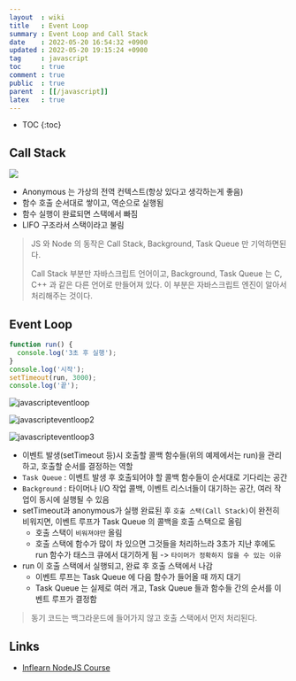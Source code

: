 ```yaml
---
layout  : wiki
title   : Event Loop
summary : Event Loop and Call Stack
date    : 2022-05-20 16:54:32 +0900
updated : 2022-05-20 19:15:24 +0900
tag     : javascript
toc     : true
comment : true
public  : true
parent  : [[/javascript]]
latex   : true
---
```

* TOC
{:toc}

## Call Stack

![](https://user-images.githubusercontent.com/47518272/155972402-60ece306-26c8-4e41-bfa8-3d2d15ccc696.png)

- Anonymous 는 가상의 전역 컨텍스트(항상 있다고 생각하는게 좋음)
- 함수 호출 순서대로 쌓이고, 역순으로 실행됨
- 함수 실행이 완료되면 스택에서 빠짐
- LIFO 구조라서 스택이라고 불림

> JS 와 Node 의 동작은 Call Stack, Background, Task Queue 만 기억하면된다.
>
> Call Stack 부분만 자바스크립트 언어이고, Background, Task Queue 는 C, C++ 과 같은 다른 언어로 만들어져 있다. 이 부분은 자바스크립트 엔진이 알아서 처리해주는 것이다.

## Event Loop


```javascript
function run() {
  console.log('3초 후 실행');
}
console.log('시작');
setTimeout(run, 3000);
console.log('끝');
```

![javascripteventloop](https://user-images.githubusercontent.com/47518272/155972663-20c20733-e532-490f-b1ff-d09eb5385560.png)

![javascripteventloop2](https://user-images.githubusercontent.com/47518272/155973003-b6ad4f64-3386-4f4e-9d39-f17576788c2a.png)

![javascripteventloop3](https://user-images.githubusercontent.com/47518272/155973372-f39c18a2-ec43-4ce9-9d9c-694ffc39a36c.png)

- 이벤트 발생(setTimeout 등)시 호출할 콜백 함수들(위의 예제에서는 run)을 관리하고, 호출할 순서를 결정하는 역할
- `Task Queue` : 이벤트 발생 후 호출되어야 할 콜백 함수들이 순서대로 기다리는 공간
- `Background` : 타이머나 I/O 작업 콜백, 이벤트 리스너들이 대기하는 공간, 여러 작업이 동시에 실행될 수 있음
- setTimeout과 anonymous가 실행 완료된 후 `호출 스택(Call Stack)`이 완전히 비워지면, 이벤트 루프가 Task Queue 의 콜백을 호출 스택으로 올림
  - 호출 스택이 `비워져야만` 올림
  - 호출 스택에 함수가 많이 차 있으면 그것들을 처리하느라 3초가 지난 후에도 run 함수가 태스크 큐에서 대기하게 됨 -> `타이머가 정확하지 않을 수 있는 이유`
- run 이 호출 스택에서 실행되고, 완료 후 호출 스택에서 나감
  - 이벤트 루프는 Task Queue 에 다음 함수가 들어올 때 까지 대기
  - Task Queue 는 실제로 여러 개고, Task Queue 들과 함수들 간의 순서를 이벤트 루프가 결정함

> 동기 코드는 백그라운드에 들어가지 않고 호출 스택에서 먼저 처리된다.

## Links

- [Inflearn NodeJS Course](https://www.inflearn.com/course/%EB%85%B8%EB%93%9C-%EA%B5%90%EA%B3%BC%EC%84%9C/dashboard)
